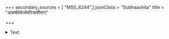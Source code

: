 +++
secondary_sources = [ "MSS_4244",]
jsonClass = "Subhaashita"
title = "आकर्षतेवोर्ध्वमतिक्रशीयान्"

+++

<details><summary>Text</summary>

आकर्षतेवोर्ध्वमतिक्रशीयान् अत्युन्नतत्वात् कुचमण्डलेन।  
ननाम मध्योऽतिगुरुत्वभाजा नितान्तमाक्रान्त इवाङ्गनानाम्॥
</details>
